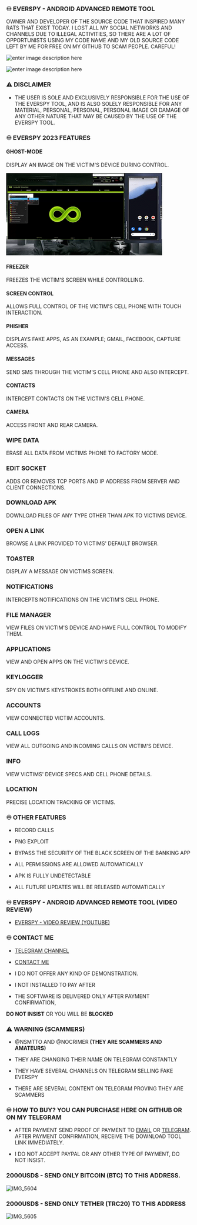 ### ♾️ EVERSPY - ANDROID ADVANCED REMOTE TOOL

  

OWNER AND DEVELOPER OF THE SOURCE CODE THAT INSPIRED MANY RATS THAT EXIST TODAY. I LOST ALL MY SOCIAL NETWORKS AND CHANNELS DUE TO ILLEGAL ACTIVITIES, SO THERE ARE A LOT OF OPPORTUNISTS USING MY CODE NAME AND MY OLD SOURCE CODE LEFT BY ME FOR FREE ON MY GITHUB TO SCAM PEOPLE. CAREFUL!

![enter image description here](https://github.com/everspyoriginal/everspy/blob/main/IMG_5599.PNG?raw=true)

![enter image description here](https://github.com/everspyoriginal/everspy/blob/main/IMG_5600.PNG?raw=true)

  

### ⚠ DISCLAIMER

- THE USER IS SOLE AND EXCLUSIVELY RESPONSIBLE FOR THE USE OF THE EVERSPY TOOL, AND IS ALSO SOLELY RESPONSIBLE FOR ANY MATERIAL, PERSONAL, PERSONAL, PERSONAL IMAGE OR DAMAGE OF ANY OTHER NATURE THAT MAY BE CAUSED BY THE USE OF THE EVERSPY TOOL.

  

### ♾️ EVERSPY 2023 FEATURES

  

#### GHOST-MODE

  

DISPLAY AN IMAGE ON THE VICTIM'S DEVICE DURING CONTROL.

  

![everspy](https://github.com/everspyoriginal/everspy/blob/main/everspy.gif?raw=true)

  

#### FREEZER

  

FREEZES THE VICTIM'S SCREEN WHILE CONTROLLING.

  

#### SCREEN CONTROL

  

ALLOWS FULL CONTROL OF THE VICTIM'S CELL PHONE WITH TOUCH INTERACTION.

  

#### PHISHER

  

DISPLAYS FAKE APPS, AS AN EXAMPLE; GMAIL, FACEBOOK, CAPTURE ACCESS.

  

#### MESSAGES

  

SEND SMS THROUGH THE VICTIM'S CELL PHONE AND ALSO INTERCEPT.

  

#### CONTACTS

  

INTERCEPT CONTACTS ON THE VICTIM'S CELL PHONE.

  

#### CAMERA

  

ACCESS FRONT AND REAR CAMERA.

  

### WIPE DATA

  

ERASE ALL DATA FROM VICTIMS PHONE TO FACTORY MODE.

  

### EDIT SOCKET

  

ADDS OR REMOVES TCP PORTS AND IP ADDRESS FROM SERVER AND CLIENT CONNECTIONS.

  

### DOWNLOAD APK

  

DOWNLOAD FILES OF ANY TYPE OTHER THAN APK TO VICTIMS DEVICE.

  

### OPEN A LINK

  

BROWSE A LINK PROVIDED TO VICTIMS' DEFAULT BROWSER.

  

### TOASTER

  

DISPLAY A MESSAGE ON VICTIMS SCREEN.

  

### NOTIFICATIONS

  

INTERCEPTS NOTIFICATIONS ON THE VICTIM'S CELL PHONE.

  

### FILE MANAGER

  

VIEW FILES ON VICTIM'S DEVICE AND HAVE FULL CONTROL TO MODIFY THEM.

  

### APPLICATIONS

  

VIEW AND OPEN APPS ON THE VICTIM'S DEVICE.

  

### KEYLOGGER

  

SPY ON VICTIM'S KEYSTROKES BOTH OFFLINE AND ONLINE.

  

### ACCOUNTS

  

VIEW CONNECTED VICTIM ACCOUNTS.

  

### CALL LOGS

  

VIEW ALL OUTGOING AND INCOMING CALLS ON VICTIM'S DEVICE.

  

### INFO

  

VIEW VICTIMS' DEVICE SPECS AND CELL PHONE DETAILS.

  

### LOCATION

  

PRECISE LOCATION TRACKING OF VICTIMS.

  
  

### ♾️ OTHER FEATURES

  

- RECORD CALLS

- PNG EXPLOIT

- BYPASS THE SECURITY OF THE BLACK SCREEN OF THE BANKING APP

- ALL PERMISSIONS ARE ALLOWED AUTOMATICALLY

- APK IS FULLY UNDETECTABLE

- ALL FUTURE UPDATES WILL BE RELEASED AUTOMATICALLY

  
  
  
  

### ♾️ EVERSPY - ANDROID ADVANCED REMOTE TOOL (VIDEO REVIEW)

  

- [EVERSPY - VIDEO REVIEW (YOUTUBE) ](https://youtu.be/Iy3tazh_cKY)

  

  
  

### ♾️ CONTACT ME

  

- [TELEGRAM CHANNEL](https://t.me/everspyoriginal)

  

- [CONTACT ME](https://t.me/nsmttodev)

  

- I DO NOT OFFER ANY KIND OF DEMONSTRATION.

- I NOT INSTALLED TO PAY AFTER

- THE SOFTWARE IS DELIVERED ONLY AFTER PAYMENT CONFIRMATION,

**DO NOT INSIST** OR YOU WILL BE **BLOCKED**

  
  

### ⚠ WARNING (SCAMMERS)

- @NSMTTO AND @NOCRIMER **(THEY ARE SCAMMERS AND AMATEURS)**

- THEY ARE CHANGING THEIR NAME ON TELEGRAM CONSTANTLY

- THEY HAVE SEVERAL CHANNELS ON TELEGRAM SELLING FAKE EVERSPY

- THERE ARE SEVERAL CONTENT ON TELEGRAM PROVING THEY ARE SCAMMERS

  

###

  

### ♾️ HOW TO BUY? YOU CAN PURCHASE HERE ON GITHUB OR ON MY TELEGRAM

  

- AFTER PAYMENT SEND PROOF OF PAYMENT TO [EMAIL](mailto:nsmttodev@proton.me) OR [TELEGRAM](https://t.me/nsmttodev). AFTER PAYMENT CONFIRMATION, RECEIVE THE DOWNLOAD TOOL LINK IMMEDIATELY.

- I DO NOT ACCEPT PAYPAL OR ANY OTHER TYPE OF PAYMENT, DO NOT INSIST.

  

### 2000USD$ - SEND ONLY BITCOIN (BTC) TO THIS ADDRESS.

![IMG_5604](https://user-images.githubusercontent.com/124161128/221680251-6bb38a64-f917-4f55-9139-3173cad0448e.png)

  
  

### 2000USD$ - SEND ONLY TETHER (TRC20) TO THIS ADDRESS

![IMG_5605](https://user-images.githubusercontent.com/124161128/221680648-71392e16-af7f-431d-b3c5-4adc2ad82c4d.png)
